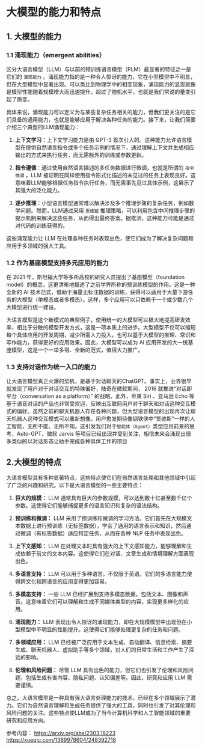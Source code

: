 
# 大模型的能力和特点


## 1. 大模型的能力

### 1.1 涌现能力（emergent abilities）

区分大语言模型（LLM）与以前的预训练语言模型（PLM）最显著的特征之一是它们的 `涌现能力` 。涌现能力指的是一种令人惊讶的能力，它在小型模型中不明显，但在大型模型中显著出现。可以类比到物理学中的相变现象，涌现能力的显现就像是模型性能随着规模增大而迅速提升，超过了随机水平，也就是我们常说的量变引起了质变。

具体来说，涌现能力可以定义为与某些复杂任务相关的能力，但我们更关注的是它们具备的通用能力，也就是能够应用于解决各种任务的能力。接下来，让我们简要介绍三个典型的LLM涌现能力：

1. **上下文学习**：上下文学习能力是由 GPT-3 首次引入的。这种能力允许语言模型在提供自然语言指令或多个任务示例的情况下，通过理解上下文并生成相应输出的方式来执行任务，而无需额外的训练或参数更新。

2. **指令遵循**：通过使用自然语言描述的多任务数据进行微调，也就是所谓的 `指令微调` ，LLM 被证明在同样使用指令形式化描述的未见过的任务上表现良好。这意味着LLM能够根据任务指令执行任务，而无需事先见过具体示例，这展示了其强大的泛化能力。

3. **逐步推理**：小型语言模型通常难以解决涉及多个推理步骤的复杂任务，例如数学问题。然而，LLM通过采用 `思维链` 推理策略，可以利用包含中间推理步骤的提示机制来解决这些任务，从而得出最终答案。据推测，这种能力可能是通过对代码的训练获得的。

这些涌现能力让 LLM 在处理各种任务时表现出色，使它们成为了解决复杂问题和应用于多领域的强大工具。

### 1.2 作为基座模型支持多元应用的能力

在 2021 年，斯坦福大学等多所高校的研究人员提出了基座模型（foundation model）的概念，这更清晰地描述了之前学界所称的预训练模型的作用。这是一种全新的 AI 技术范式，借助于海量无标注数据的训练，获得可以适用于大量下游任务的大模型（单模态或者多模态）。这样，多个应用可以只依赖于一个或少数几个大模型进行统一建设。

大语言模型是这个新模式的典型例子，使用统一的大模型可以极大地提高研发效率，相比于分散的模型开发方式，这是一项本质上的进步。大型模型不仅可以缩短每个具体应用的开发周期，减少所需人力投入，也可以基于大模型的推理、常识和写作能力，获得更好的应用效果。因此，大模型可以成为 AI 应用开发的大一统基座模型，这是一个一举多得、全新的范式，值得大力推广。

### 1.3 支持对话作为统一入口的能力

让大语言模型真正火爆的契机，是基于对话聊天的ChatGPT。事实上，业界很早就发现了用户对于对话交互的特殊偏好，陆奇在微软期间， 2016 就推进“对话即平台（conversation as a platform）” 的战略。此外，苹果 Siri 、亚马逊 Echo 等基于语音对话的产品也非常受欢迎，反映出互联网用户对于聊天和对话这种交互模式的偏好。虽然之前的聊天机器人存在各种问题，但大型语言模型的出现再次让聊天机器人这种交互模式可以重新想像。用户愈发期待像钢铁侠中“贾维斯”一样的人工智能，无所不能、无所不知。这引发我们对于`智能体（Agent）`类型应用前景的思考，Auto-GPT、微软 Jarvis 等项目已经出现并受到关注，相信未来会涌现出很多类似的以对话形态让助手完成各种具体工作的项目

## 2.大模型的特点

大语言模型具有多种显著特点，这些特点使它们在自然语言处理和其他领域中引起了广泛的兴趣和研究。以下是大语言模型的一些主要特点：

1. **巨大的规模：** LLM 通常具有巨大的参数规模，可以达到数十亿甚至数千亿个参数。这使得它们能够捕捉更多的语言知识和复杂的语法结构。

2. **预训练和微调：** LLM 采用了预训练和微调的学习方法。它们首先在大规模文本数据上进行预训练（无标签数据），学会了通用的语言表示和知识，然后通过微调（有标签数据）适应特定任务，从而在各种 NLP 任务中表现出色。

3. **上下文感知：** LLM 在处理文本时具有强大的上下文感知能力，能够理解和生成依赖于前文的文本内容。这使得它们在对话、文章生成和情境理解方面表现出色。

4. **多语言支持：** LLM 可以用于多种语言，不仅限于英语。它们的多语言能力使得跨文化和跨语言的应用变得更加容易。

5. **多模态支持：** 一些 LLM 已经扩展到支持多模态数据，包括文本、图像和声音。这意味着它们可以理解和生成不同媒体类型的内容，实现更多样化的应用。

6. **涌现能力：** LLM 表现出令人惊讶的涌现能力，即在大规模模型中出现但在小型模型中不明显的性能提升。这使得它们能够处理更复杂的任务和问题。

7. **多领域应用：** LLM 已经被广泛应用于文本生成、自动翻译、信息检索、摘要生成、聊天机器人、虚拟助手等多个领域，对人们的日常生活和工作产生了深远的影响。

8. **伦理和风险问题：** 尽管 LLM 具有出色的能力，但它们也引发了伦理和风险问题，包括生成有害内容、隐私问题、认知偏差等。因此，研究和应用 LLM 需要谨慎。

总之，大语言模型是一种具有强大语言处理能力的技术，已经在多个领域展示了潜力。它们为自然语言理解和生成任务提供了强大的工具，同时也引发了对其伦理和风险问题的关注。这些特点使LLM成为了当今计算机科学和人工智能领域的重要研究和应用方向。


参考内容：
https://arxiv.org/abs/2303.18223
https://xueqiu.com/1389978604/248392718